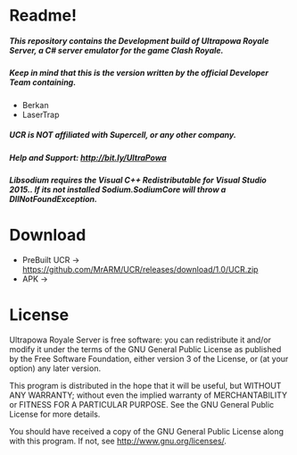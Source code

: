 # Readme!
##### This repository contains the Development build of Ultrapowa Royale Server, a C# server emulator for the game Clash Royale. 
##### Keep in mind that this is the version written by the official Developer Team containing.

* Berkan
* LaserTrap

##### UCR is NOT affiliated with Supercell, or any other company.
##### Help and Support: http://bit.ly/UltraPowa
##### Libsodium  requires the Visual C++ Redistributable for Visual Studio 2015.. If its not installed Sodium.SodiumCore will throw a DllNotFoundException.
# Download
* PreBuilt UCR -> https://github.com/MrARM/UCR/releases/download/1.0/UCR.zip
* APK -> 

# License
Ultrapowa Royale Server is free software: you can redistribute it and/or modify
it under the terms of the GNU General Public License as published by
the Free Software Foundation, either version 3 of the License, or
(at your option) any later version.

This program is distributed in the hope that it will be useful,
but WITHOUT ANY WARRANTY; without even the implied warranty of
MERCHANTABILITY or FITNESS FOR A PARTICULAR PURPOSE.  See the
GNU General Public License for more details.

You should have received a copy of the GNU General Public License
along with this program.  If not, see <http://www.gnu.org/licenses/>.
	

